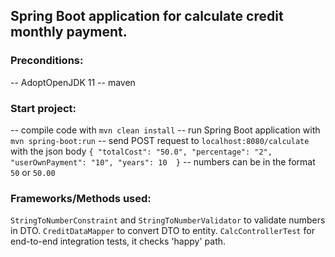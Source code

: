 ## Spring Boot application for calculate credit monthly payment.

### Preconditions:
-- AdoptOpenJDK 11
-- maven

### Start project:
-- compile code with `mvn clean install`
-- run Spring Boot application with `mvn spring-boot:run`
-- send POST request to `localhost:8080/calculate` with the json body 
`{ "totalCost": "50.0",
"percentage": "2",
"userOwnPayment": "10",
"years": 10  }`
-- numbers can be in the format `50` or `50.00`    

### Frameworks/Methods used:
`StringToNumberConstraint` and `StringToNumberValidator` to validate numbers in DTO.
`CreditDataMapper` to convert DTO to entity.
`CalcControllerTest` for end-to-end integration tests, it checks 'happy' path.
